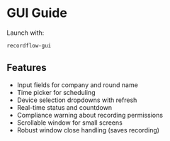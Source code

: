 

# GUI Guide

Launch with:
```bash
recordflow-gui
```

## Features
- Input fields for company and round name
- Time picker for scheduling
- Device selection dropdowns with refresh
- Real-time status and countdown
- Compliance warning about recording permissions
- Scrollable window for small screens
- Robust window close handling (saves recording)


